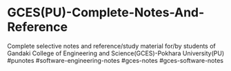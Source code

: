 # GCES(PU)-Complete-Notes-And-Reference
Complete selective notes and reference/study material for/by students of Gandaki College of Engineering and Science(GCES)-Pokhara University(PU)
#punotes #software-engineering-notes #gces-notes #gces-software-notes
